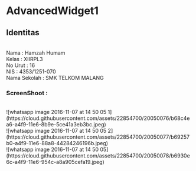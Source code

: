 <h1>AdvancedWidget1</h1>

<h2>Identitas</h2>

<br>
Nama : Hamzah Humam
<br>
Kelas : XIIRPL3 
<br>
No Urut : 16
<br>
NIS : 4353/1251-070 
<br>
Nama Sekolah : SMK TELKOM MALANG 
<br>
<h3>ScreenShoot : </h3>

<br>
![whatsapp image 2016-11-07 at 14 50 05 1](https://cloud.githubusercontent.com/assets/22854700/20050076/b68c4ea6-a4f9-11e6-8b9e-5ce41a3eb3bc.jpeg)
<br>
![whatsapp image 2016-11-07 at 14 50 05 2](https://cloud.githubusercontent.com/assets/22854700/20050077/b69257b0-a4f9-11e6-88a8-44284246196b.jpeg)
<br>
![whatsapp image 2016-11-07 at 14 50 05](https://cloud.githubusercontent.com/assets/22854700/20050078/b6930e6c-a4f9-11e6-954c-a8a905cefa19.jpeg)
